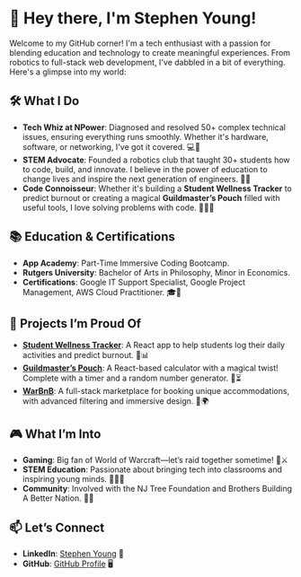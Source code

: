 # 👋 Hey there, I'm Stephen Young!

Welcome to my GitHub corner! I'm a tech enthusiast with a passion for blending education and technology to create meaningful experiences. From robotics to full-stack web development, I've dabbled in a bit of everything. Here's a glimpse into my world:

## 🛠 What I Do

- **Tech Whiz at NPower**: Diagnosed and resolved 50+ complex technical issues, ensuring everything runs smoothly. Whether it's hardware, software, or networking, I've got it covered. 💻🔧
- **STEM Advocate**: Founded a robotics club that taught 30+ students how to code, build, and innovate. I believe in the power of education to change lives and inspire the next generation of engineers. 🤖🚀
- **Code Connoisseur**: Whether it's building a **Student Wellness Tracker** to predict burnout or creating a magical **Guildmaster’s Pouch** filled with useful tools, I love solving problems with code. 🧙‍♂️📱

## 📚 Education & Certifications

- **App Academy**: Part-Time Immersive Coding Bootcamp.
- **Rutgers University**: Bachelor of Arts in Philosophy, Minor in Economics.
- **Certifications**: Google IT Support Specialist, Google Project Management, AWS Cloud Practitioner. 🎓💼

## 🌟 Projects I’m Proud Of

- **[Student Wellness Tracker](https://studentwellnesstracker.onrender.com)**: A React app to help students log their daily activities and predict burnout. 📝📊
- **[Guildmaster’s Pouch](https://interactivecalculator.onrender.com)**: A React-based calculator with a magical twist! Complete with a timer and a random number generator. 🎲⏳
- **[WarBnB](https://api-project-bnb.onrender.com)**: A full-stack marketplace for booking unique accommodations, with advanced filtering and immersive design. 🏡🌍

## 🎮 What I’m Into

- **Gaming**: Big fan of World of Warcraft—let’s raid together sometime! 🏰⚔️
- **STEM Education**: Passionate about bringing tech into classrooms and inspiring young minds. 🧑‍🏫✨
- **Community**: Involved with the NJ Tree Foundation and Brothers Building A Better Nation. 🌳🤝

## 📫 Let’s Connect

- **LinkedIn**: [Stephen Young](https://www.linkedin.com/in/sy438/) 💼
- **GitHub**: [GitHub Profile](https://github.com/stephendyoungjr) 🖥️
